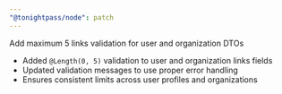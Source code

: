 ```yaml
---
"@tonightpass/node": patch
---
```


Add maximum 5 links validation for user and organization DTOs

- Added `@Length(0, 5)` validation to user and organization links fields
- Updated validation messages to use proper error handling
- Ensures consistent limits across user profiles and organizations
